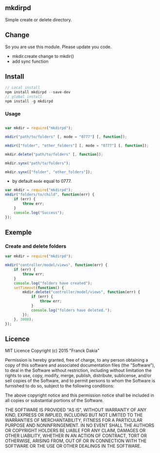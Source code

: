 ## mkdirpd
Simple create or delete directory.

## Change
So you are use this module. Please update you code.
* mkdir.create change to mkdir()
* add sync function

## Install

```js
// Local install
npm install mkdirpd --save-dev
// global install
npm install -g mkdirpd
```

### Usage
```js

var mkdir = require("mkdirpd");

mkdir("path/to/folders" [, mode = "0777"] [, function]);

mkdir(["folder", "other_folders"] [, mode = "0777"] [, function]);

mkdir.delete("path/to/folders" [, function]);

mkdir.synx("path/to/folders");

mkdir.synx(["folder", "other_folders"]);

```
+ by default `mode` equal to 0777.

```js
var mkdir = require("mkdirpd");
mkdir("folders/to/child", function(err) {
	if (err) {
		throw err;
	}
	console.log("Success");
});
```
## Exemple

### Create and delete folders

```js
var mkdir = require("mkdirpd");

mkdir("controller/model/views", function(err) {
	if (err) {
		throw err;
	}
	console.log("folders have created");
	setTimeout(function() {
		mkdir.delete("controller/model/views", function(err) {
			if (err) {
				throw err;
			}
			console.log("folders have deleted.");
		});
	}, 3000);
});
```

## Licence

MIT Licence
Copyright (c) 2015 "Franck Dakia"

Permission is hereby granted, free of charge, to any person
obtaining a copy of this software and associated documentation
files (the "Software"), to deal in the Software without
restriction, including without limitation the rights to use,
copy, modify, merge, publish, distribute, sublicense, and/or sell
copies of the Software, and to permit persons to whom the
Software is furnished to do so, subject to the following
conditions:

The above copyright notice and this permission notice shall be
included in all copies or substantial portions of the Software.

THE SOFTWARE IS PROVIDED "AS IS", WITHOUT WARRANTY OF ANY KIND,
EXPRESS OR IMPLIED, INCLUDING BUT NOT LIMITED TO THE WARRANTIES
OF MERCHANTABILITY, FITNESS FOR A PARTICULAR PURPOSE AND
NONINFRINGEMENT. IN NO EVENT SHALL THE AUTHORS OR COPYRIGHT
HOLDERS BE LIABLE FOR ANY CLAIM, DAMAGES OR OTHER LIABILITY,
WHETHER IN AN ACTION OF CONTRACT, TORT OR OTHERWISE, ARISING
FROM, OUT OF OR IN CONNECTION WITH THE SOFTWARE OR THE USE OR
OTHER DEALINGS IN THE SOFTWARE.
